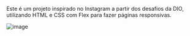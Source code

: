 Este é um projeto inspirado no Instagram a partir dos desafios da DIO,
utilizando HTML e CSS com Flex para fazer páginas responsivas.

![image](https://user-images.githubusercontent.com/54423803/175958245-10cb376c-6b08-4435-a7e9-0f75f4476b4b.png)
